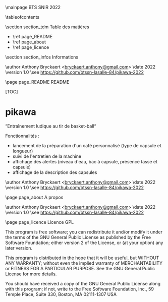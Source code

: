 \mainpage BTS SNIR 2022

\tableofcontents

\section section_tdm Table des matières
- \ref page_README
- \ref page_about
- \ref page_licence

\section section_infos Informations

\author Anthony Bryckaert <<bryckaert.anthony@gmail.com>>
\date 2022
\version 1.0
\see https://github.com/btssn-lasalle-84/pikawa-2022


\page page_README README

[TOC]

# pikawa

“Entraînement ludique au tir de basket-ball“

Fonctionnalités :

- lancement de la préparation d'un café personnalisé (type de capsule et longueur)
- suivi de l'entretien de la machine
- affichage des alertes (niveau d'eau, bac à capsule, présence tasse et capsule)
- affichage de la description des capsules

\author Anthony Bryckaert <<bryckaert.anthony@gmail.com>>
\date 2022
\version 1.0
\see https://github.com/btssn-lasalle-84/pikawa-2022


\page page_about A propos

\author Anthony Bryckaert <<bryckaert.anthony@gmail.com>>
\date 2022
\version 1.0
\see https://github.com/btssn-lasalle-84/pikawa-2022


\page page_licence Licence GPL

This program is free software; you can redistribute it and/or modify
it under the terms of the GNU General Public License as published by
the Free Software Foundation; either version 2 of the License, or
(at your option) any later version.

This program is distributed in the hope that it will be useful,
but WITHOUT ANY WARRANTY; without even the implied warranty of
MERCHANTABILITY or FITNESS FOR A PARTICULAR PURPOSE. See the
GNU General Public License for more details.

You should have received a copy of the GNU General Public License
along with this program; if not, write to the Free Software
Foundation, Inc., 59 Temple Place, Suite 330, Boston, MA 02111-1307 USA
